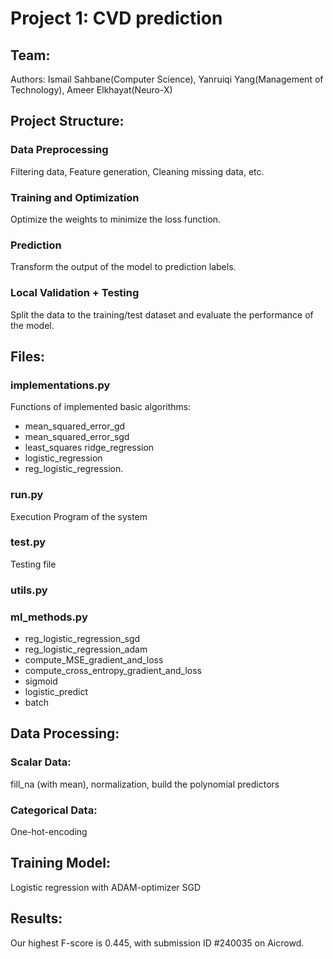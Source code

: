 # Project 1: CVD prediction 
## Team:
Authors: Ismail Sahbane(Computer Science), Yanruiqi Yang(Management of Technology), Ameer Elkhayat(Neuro-X)


## Project Structure:
### Data Preprocessing 
Filtering data, Feature generation, Cleaning missing data, etc.
### Training and Optimization
Optimize the weights to minimize the loss function.
### Prediction
Transform the output of the model to prediction labels.
### Local Validation + Testing
Split the data to the training/test dataset and evaluate the performance of the model.

## Files:
### implementations.py
Functions of implemented basic algorithms: 
* mean_squared_error_gd 
* mean_squared_error_sgd
* least_squares ridge_regression
* logistic_regression
* reg_logistic_regression.
### run.py
Execution Program of the system
### test.py
Testing file
### utils.py
### ml_methods.py
* reg_logistic_regression_sgd
* reg_logistic_regression_adam
* compute_MSE_gradient_and_loss
* compute_cross_entropy_gradient_and_loss
* sigmoid
* logistic_predict
* batch

## Data Processing: 
### Scalar Data:
fill_na (with mean), normalization, build the polynomial predictors
### Categorical Data:
One-hot-encoding

## Training Model:
Logistic regression with ADAM-optimizer SGD

## Results:
Our highest F-score is 0.445, with submission ID #240035 on Aicrowd.

